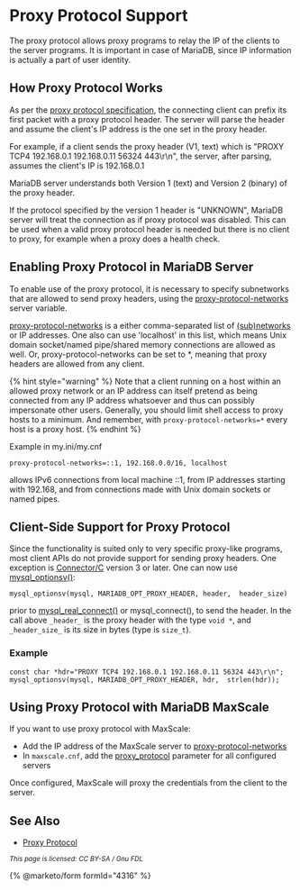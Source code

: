 # Proxy Protocol Support

The proxy protocol allows proxy programs to relay the IP of the clients to the server programs. It is important in case of MariaDB, since IP information is actually a part of user identity.

## How Proxy Protocol Works

As per the [proxy protocol specification](https://www.haproxy.org/download/1.8/doc/proxy-protocol.txt), the connecting client can prefix its first packet with a proxy protocol header. The server will parse the header and assume the client's IP address is the one set in the proxy header.

For example, if a client sends the proxy header (V1, text) which is "PROXY TCP4 192.168.0.1 192.168.0.11 56324 443\r\n", the server, after parsing, assumes the client's IP is 192.168.0.1

MariaDB server understands both Version 1 (text) and Version 2 (binary) of the proxy header.

If the protocol specified by the version 1 header is "UNKNOWN", MariaDB server will treat the connection as if proxy protocol was disabled. This can be used when a valid proxy protocol header is needed but there is no client to proxy, for example when a proxy does a health check.

## Enabling Proxy Protocol in MariaDB Server

To enable use of the proxy protocol, it is necessary to specify subnetworks that are allowed to send proxy headers, using the [proxy-protocol-networks](../../../ha-and-performance/optimization-and-tuning/system-variables/server-system-variables.md#proxy_protocol_networks) server variable.

[proxy-protocol-networks](../../../ha-and-performance/optimization-and-tuning/system-variables/server-system-variables.md#proxy_protocol_networks) is a either comma-separated list of [(sub)networks](https://en.wikipedia.org/wiki/Subnetwork) or IP addresses. One also can use 'localhost' in this list, which means Unix domain socket/named pipe/shared memory connections are allowed as well. Or, proxy-protocol-networks can be set to \*, meaning that proxy headers are allowed from any client.

{% hint style="warning" %}
Note that a client running on a host within an allowed proxy network or an IP address can itself pretend as being connected from any IP address whatsoever and thus can possibly impersonate other users. Generally, you should limit shell access to proxy hosts to a minimum. And remember, with `proxy-protocol-networks=*` every host is a proxy host.
{% endhint %}

Example in my.ini/my.cnf

```
proxy-protocol-networks=::1, 192.168.0.0/16, localhost
```

allows IPv6 connections from local machine ::1, from IP addresses starting with 192.168, and from connections made with Unix domain sockets or named pipes.

## Client-Side Support for Proxy Protocol

Since the functionality is suited only to very specific proxy-like programs, most client APIs do not provide support for sending proxy headers. One exception is [Connector/C](https://app.gitbook.com/s/CjGYMsT2MVP4nd3IyW2L/mariadb-connector-c) version 3 or later. One can now use [mysql\_optionsv()](https://app.gitbook.com/s/CjGYMsT2MVP4nd3IyW2L/mariadb-connector-c/api-functions/mysql_optionsv):

```
mysql_optionsv(mysql, MARIADB_OPT_PROXY_HEADER, header,  header_size)
```

prior to [mysql\_real\_connect()](https://app.gitbook.com/s/CjGYMsT2MVP4nd3IyW2L/mariadb-connector-c/api-functions/mysql_real_connect) or mysql\_connect(), to send the header. In the call above `_header_` is the proxy header with the type `void *`, and `_header_size_` is its size in bytes (type is `size_t`).

### Example

```
const char *hdr="PROXY TCP4 192.168.0.1 192.168.0.11 56324 443\r\n";
mysql_optionsv(mysql, MARIADB_OPT_PROXY_HEADER, hdr,  strlen(hdr));
```

## Using Proxy Protocol with MariaDB MaxScale

If you want to use proxy protocol with MaxScale:

* Add the IP address of the MaxScale server to [proxy-protocol-networks](../../../ha-and-performance/optimization-and-tuning/system-variables/server-system-variables.md#proxy_protocol_networks)
* In `maxscale.cnf`, add the [proxy\_protocol](https://app.gitbook.com/s/0pSbu5DcMSW4KwAkUcmX/maxscale-archive/archive-of-2.x-versions-and-6/mariadb-maxscale-25/maxscale-25-getting-started/mariadb-maxscale-25-mariadb-maxscale-configuration-guide#proxy_protocol) parameter for all configured servers

Once configured, MaxScale will proxy the credentials from the client to the server.

## See Also

* [Proxy Protocol](https://www.haproxy.org/download/1.8/doc/proxy-protocol.txt)

<sub>_This page is licensed: CC BY-SA / Gnu FDL_</sub>

{% @marketo/form formId="4316" %}
